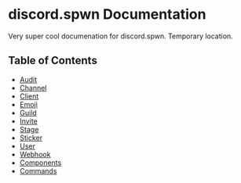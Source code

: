 # discord.spwn Documentation
Very super cool documenation for discord.spwn. Temporary location.

## Table of Contents
- [Audit](https://github.com/Deltara3/discord.spwn/tree/docs/docs/AUDIT.md)
- [Channel]()
- [Client]()
- [Emoji]()
- [Guild]()
- [Invite]()
- [Stage]()
- [Sticker]()
- [User]()
- [Webhook]()
- [Components]()
- [Commands]()